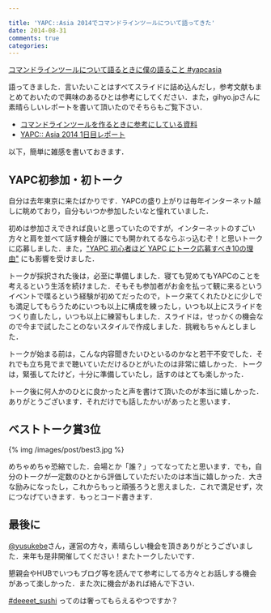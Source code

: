 ```yaml
---

title: 'YAPC::Asia 2014でコマンドラインツールについて語ってきた'
date: 2014-08-31
comments: true
categories: 
---
```


<script async class="speakerdeck-embed" data-id="be2e75b011500132bed77eaf0ae1314a" data-ratio="1.77777777777778" src="http://speakerdeck.com/assets/embed.js"></script>

[コマンドラインツールについて語るときに僕の語ること #yapcasia](https://speakerdeck.com/tcnksm/komandorainturunituiteyu-rutokinipu-falseyu-rukoto-number-yapcasia)

語ってきました．言いたいことはすべてスライドに詰め込んだし，参考文献もまとめておいたので興味のあるひとは参考にしてください．また，gihyo.jpさんに素晴らしいレポートを書いて頂いたのでそちらもご覧下さい．

- [コマンドラインツールを作るときに参考にしている資料](http://deeeet.com/writing/2014/08/27/cli-reference/)
- [YAPC:: Asia 2014 1日目レポート](http://gihyo.jp/news/report/01/yapcasia2014/0001?page=4)

以下，簡単に雑感を書いておきます．

## YAPC初参加・初トーク

自分は去年東京に来たばかりです．YAPCの盛り上がりは毎年インターネット越しに眺めており，自分もいつか参加したいなと憧れていました．

初めは参加さえできれば良いと思っていたのですが，インターネットのすごい方々と肩を並べて話す機会が誰にでも開かれてるならぶっ込むぞ！と思いトークに応募しました．また，["YAPC 初心者ほど YAPC にトーク応募すべき10の理由"](http://lowreal.net/2014/06/17/1) にも影響を受けました．

トークが採択された後は，必至に準備しました．寝ても覚めてもYAPCのことを考えるという生活を続けました．そもそも参加者がお金を払って観に来るというイベントで喋るという経験が初めてだったので，トーク来てくれたひとに少しでも満足してもらうためにいつも以上に構成を練ったし，いつも以上にスライドをつくり直したし，いつも以上に練習もしました．スライドは，せっかくの機会なので今まで試したことのないスタイルで作成しました．挑戦もちゃんとしました．

トークが始まる前は，こんな内容聞きたいひといるのかなと若干不安でした．それでも立ち見でまで聴いていただけるひとがいたのは非常に嬉しかった．トークは，緊張してたけど，十分に準備していたし，話すのはとても楽しかった．

トーク後に何人かのひとに良かったと声を書けて頂いたのが本当に嬉しかった．ありがとうございます．それだけでも話したかいがあったと思います．

## ベストトーク賞3位

{% img /images/post/best3.jpg %}

めちゃめちゃ恐縮でした．会場とか「誰？」ってなってたと思います．でも，自分のトークが一定数のひとから評価していただいたのは本当に嬉しかった．大きな励みになったし，これからもっと頑張ろうと思えました．これで満足せず，次につなげていきます．もっとコード書きます．

## 最後に

[@yusukebe](https://twitter.com/yusukebe)さん，運営の方々，素晴らしい機会を頂きありがとうございました．来年も是非開催してください！またトークしたいです．

懇親会やHUBでいつもブログ等を読んでて参考にしてる方々とお話しする機会があって楽しかった．また次に機会があれば絡んで下さい．

[#deeeet_sushi](https://twitter.com/hashtag/deeeet_sushi?f=realtime&src=hash) ってのは奢ってもらえるやつですか？



